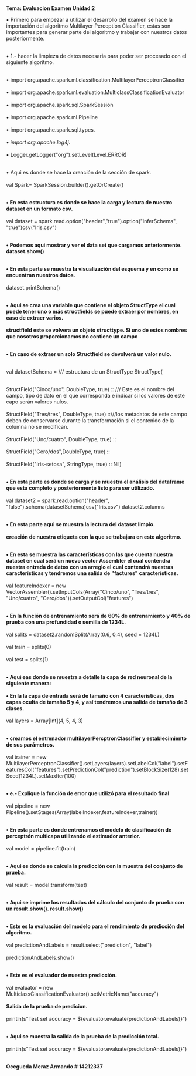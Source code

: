  
  <b><br> Tema: Evaluacion Examen Unidad 2 </b> </br>   

 
 </b>  &bull;  Primero para empezar a utilizar el desarrollo del examen se hace la importación del algoritmo Multilayer Perception Classifier, estas son importantes para generar parte del algoritmo y trabajar con nuestros datos posteriormente. </b></br> 

 <br> </b>&bull;  1.- hacer la limpieza de datos necesaria para poder ser procesado con el siguiente algoritmo. </b></br> 

<br>  &bull; import org.apache.spark.ml.classification.MultilayerPerceptronClassifier</br> 
<br>  &bull; import org.apache.spark.ml.evaluation.MulticlassClassificationEvaluator</br> 
<br>  &bull; import org.apache.spark.sql.SparkSession</br> 
<br>  &bull; import org.apache.spark.ml.Pipeline</br> 
<br>  &bull; import org.apache.spark.sql.types._</br> 
<br>  &bull; import org.apache.log4j._</br> 
<br>  &bull; Logger.getLogger("org").setLevel(Level.ERROR)</br> 

<br> &bull;  Aqui es donde se hace la creación de la sección de spark.</br> 
<br> val Spark= SparkSession.builder().getOrCreate()</br> 

<br><b> &bull; En esta estructura es donde se hace la carga y lectura de nuestro dataset en un formato csv.</br></b> 
<br>val dataset = spark.read.option("header","true").option("inferSchema", "true")csv("Iris.csv")</br>

<b><br> &bull; Podemos aqui mostrar y ver el data set que cargamos anteriormente.
dataset.show()</br></b>

<br><b> &bull; En esta parte se muestra la visualización del esquema y en como se encuentran nuestros datos.</br></b>
<br>dataset.printSchema()</br>

<br><b> &bull;  Aqui se crea una variable que contiene el objeto StructType el cual puede tener uno o más structfields se puede extraer por nombres, en caso de extraer varios.</br></b>
<br><b> structfield este se volvera un objeto structtype. Si uno de estos nombres que nosotros proporcionamos no contiene un campo</br></b>

<br><b> &bull;  En caso de extraer un solo Structfield se devolverá un valor nulo.</br></b>

<br>val datasetSchema =  /// estructura de un StructType
StructType(</br>

<br>StructField("Cinco/uno", DoubleType, true) :: /// Este es el nombre del campo, tipo de dato en el que corresponda e indicar si los valores de este capo serán valores nulos.</br>
<br>StructField("Tres/tres", DoubleType, true) ::///los metadatos de este campo deben de conservarse durante la transformación si el contenido de la columna no se modifican.</br>
<br>StructField("Uno/cuatro", DoubleType, true) ::</br>
<br>StructField("Cero/dos",DoubleType, true) ::</br>
<br>StructField("Iris-setosa", StringType, true) :: Nil)</br>

<br><b> &bull;  En esta parte es donde se carga y se muestra el análisis del dataframe que esta completo y posteriormente listo para ser utilizado.</br></b>
<br>val dataset2 = spark.read.option("header", "false").schema(datasetSchema)csv("Iris.csv")
dataset2.columns</br>

<br><b> &bull; En esta parte aqui se muestra la lectura del dataset limpio.</br></b>
<br><b> creación de nuestra etiqueta con la que se trabajara en este algoritmo.</br></b>

 <br><b> &bull;  En esta se muestra las características con las que cuenta nuestra dataset en cual será un nuevo vector Assembler el cual contendrá nuestra entrada de datos con un arreglo el cual contendrá nuestras características y tendremos una salida de "factures" características.</br></b>
 <br>val featureIndexer = new VectorAssembler().setInputCols(Array("Cinco/uno", "Tres/tres", "Uno/cuatro", "Cero/dos")).setOutputCol("features")</br>


<br><b> &bull;  En la función de entrenamiento será de 60% de entrenamiento y 40% de prueba con una profundidad o semilla de 1234L.</br></b>
<br>val splits = dataset2.randomSplit(Array(0.6, 0.4), seed = 1234L)</br>
    <br>val train = splits(0)</br>
    <br>val test = splits(1)</br>

<br><b> &bull; Aqui eas donde se muestra a detalle la capa de red neuronal de la siguiente manera:</br></b>
<br><b> &bull; En la la capa de entrada será de tamaño con 4 características, dos capas oculta de tamaño 5 y 4, y así tendremos una salida de tamaño de 3 clases.</br></b>
<br>val layers = Array[Int](4, 5, 4, 3)</br>

<br><b> &bull; creamos el entrenador multilayerPercptronClassifier y establecimiento de sus parámetros.</br></b>
<br>val trainer = new MultilayerPerceptronClassifier().setLayers(layers).setLabelCol("label").setFeaturesCol("features").setPredictionCol("prediction").setBlockSize(128).setSeed(1234L).setMaxIter(100)</br>

<br><b> &bull; e.- Explique la función de error que utilizó para el resultado final</br></b>
<br>val pipeline = new Pipeline().setStages(Array(labelIndexer,featureIndexer,trainer))</br>

<br><b> &bull;  En esta parte es donde entrenamos el modelo de clasificación de perceptrón multicapa utilizando el estimador anterior.</br></b>
<br>val model = pipeline.fit(train)</br>

<br><b> &bull;  Aqui es donde se calcula la predicción con la muestra del conjunto de prueba.</br></b>
<br>val result = model.transform(test)</br>

<br><b> &bull;  Aqui se imprime los resultados del cálculo del conjunto de prueba con un result.show().
result.show()</br></b>

<br><b> &bull;  Este es la evaluación del modelo para el rendimiento de predicción del algoritmo.</br></b>
<br>val predictionAndLabels = result.select("prediction", "label")</br>
<br>predictionAndLabels.show()</br>

<br><b> &bull;  Este es el evaluador de nuestra predicción.</br></b>
<br>val evaluator = new MulticlassClassificationEvaluator().setMetricName("accuracy")</br>
<br><b>Salida de la prueba de predicion.</br></b>
<br>println(s"Test set accuracy = ${evaluator.evaluate(predictionAndLabels)}")</br>

<br><b> &bull;  Aqui se muestra la salida de la prueba de la predicción total.</br></b>
<br>println(s"Test set accuracy = ${evaluator.evaluate(predictionAndLabels)}")</br>


<b><br>  Ocegueda Meraz Armando # 14212337</b> </br>   
